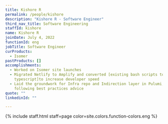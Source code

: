 ```yaml
---
title: Kishore R
permalink: /people/kishore
description: "Kishore R - Software Engineer"
third_nav_title: Software Engineering
staffId: kishore
name: Kishore R
joinDate: July 4, 2022
functionId: eng
jobTitle: Software Engineer
curProducts:
  - Isomer
pastProducts: []
accomplishments:
  - Worked on Isomer site launches
  - Migrated Netlify to Amplify and converted [existing bash scripts to
    typescript]to increase developer speed
  - Laid the groundwork for Infra repo and Indirection layer in Pulumi,
    following best practices advice
quote: ""
linkedinId: ""

---
```


{% include staff.html staff=page color=site.colors.function-colors.eng %}
